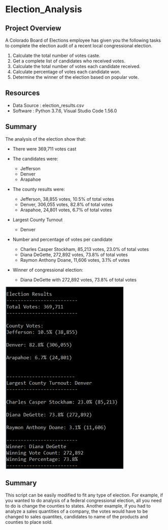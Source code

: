 # Election_Analysis

## Project Overview
A Colorado Board of Elections employee has given you the following tasks to complete the election audit of a recent local congressional election.

1. Calculate the total number of votes caste.
2. Get a complete list of candidates who received votes.
3. Calculate the total number of votes each candidate received.
4. Calculate percentage of votes each candidate won.
5. Determine the winner of the election based on popular vote.

## Resources
- Data Source : election_results.csv
- Software : Python 3.7.6, Visual Studio Code 1.56.0

## Summary
The analysis of the election show that:
- There were 369,711 votes cast
- The candidates were:
    - Jefferson
    - Denver
    - Arapahoe
    
 - The county results were:
    - Jefferson, 38,855 votes, 10.5% of total votes
    - Denver, 306,055 votes, 82.8% of total votes
    - Arapahoe, 24,801 votes, 6.7% of total votes 
 
 - Largest County Turnout
    - Denver
 
 - Number and percentage of votes per candidate
    - Charles Casper Stockham, 85,213 votes, 23.0% of total votes
    - Diana DeGette, 272,892 votes, 73.8% of total votes
    - Raymon Anthony Doane, 11,606 votes, 3.1% of votes
 
 - Winner of congressional election:
    - Diana DeGette with 272,892 votes, 73.8% of total votes

![pypoll_terminal_screenshot](https://github.com/yashodhan1202/Election_Analysis/blob/main/pypoll_terminal_screenshot.png)

## Summary

This script can be easily modified to fit any type of election. For example, if you wanted to do analysis of a federal congressional election, all you need to do is change the counties to states. Another example, if you had to analyze a sales quantities of a company, the votes would have to be changed to sales quantites, candidates to name of the products and counties to place sold.


